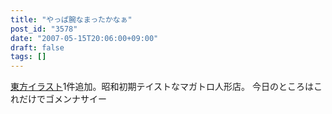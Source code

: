 ```yaml
---
title: "やっぱ腕なまったかなぁ"
post_id: "3578"
date: "2007-05-15T20:06:00+09:00"
draft: false
tags: []
---
```



[東方イラスト](/3577)1件追加。昭和初期テイストなマガトロ人形店。 今日のところはこれだけでゴメンナサイー
